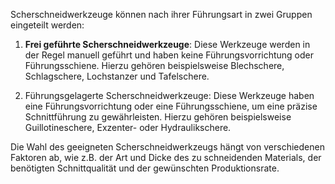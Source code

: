 Scherschneidwerkzeuge können nach ihrer Führungsart in zwei Gruppen eingeteilt werden: 

1. **Frei geführte Scherschneidwerkzeuge**: Diese Werkzeuge werden in der Regel manuell geführt und haben keine Führungsvorrichtung oder Führungsschiene. Hierzu gehören beispielsweise Blechschere, Schlagschere, Lochstanzer und Tafelschere.

2. Führungsgelagerte Scherschneidwerkzeuge: Diese Werkzeuge haben eine Führungsvorrichtung oder eine Führungsschiene, um eine präzise Schnittführung zu gewährleisten. Hierzu gehören beispielsweise Guillotineschere, Exzenter- oder Hydraulikschere.

Die Wahl des geeigneten Scherschneidwerkzeugs hängt von verschiedenen Faktoren ab, wie z.B. der Art und Dicke des zu schneidenden Materials, der benötigten Schnittqualität und der gewünschten Produktionsrate.